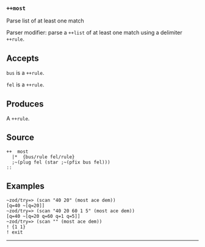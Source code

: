 ### `++most`

Parse list of at least one match

Parser modifier: parse a `++list` of at least one match using a delimiter `++rule`.

Accepts
-------

`bus` is a `++rule`.

`fel` is a `++rule`.

Produces
--------

A `++rule`.

Source
------

    ++  most
      |*  {bus/rule fel/rule}
      ;~(plug fel (star ;~(pfix bus fel)))
    ::

Examples
--------
    
    ~zod/try=> (scan "40 20" (most ace dem))
    [q=40 ~[q=20]]
    ~zod/try=> (scan "40 20 60 1 5" (most ace dem))
    [q=40 ~[q=20 q=60 q=1 q=5]]
    ~zod/try=> (scan "" (most ace dem))
    ! {1 1}
    ! exit



***

